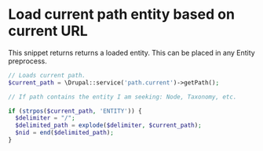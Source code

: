# Load current path entity based on current URL

This snippet returns returns a loaded entity. This can be placed in any Entity preprocess.

```php
// Loads current path.
$current_path = \Drupal::service('path.current')->getPath();

// If path contains the entity I am seeking: Node, Taxonomy, etc.

if (strpos($current_path, 'ENTITY')) {
  $delimiter = "/";
  $delimited_path = explode($delimiter, $current_path);
  $nid = end($delimited_path);
}

```



